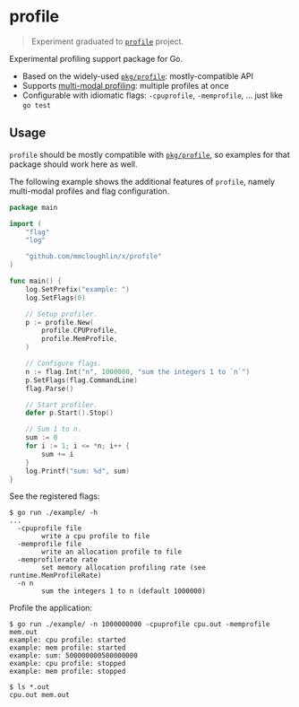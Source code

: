 # profile

> Experiment graduated to [`profile`](https://github.com/mmcloughlin/profile) project.

Experimental profiling support package for Go.

* Based on the widely-used [`pkg/profile`](https://github.com/pkg/profile):
  mostly-compatible API
* Supports [multi-modal profiling](https://github.com/pkg/profile/issues/46):
  multiple profiles at once
* Configurable with idiomatic flags: `-cpuprofile`, `-memprofile`, ... just
  like `go test`

## Usage

`profile` should be mostly compatible with
[`pkg/profile`](https://github.com/pkg/profile), so examples for that package
should work here as well.

The following example shows the additional features of `profile`, namely
multi-modal profiles and flag configuration.

[embedmd]:# (example/main.go)
```go
package main

import (
	"flag"
	"log"

	"github.com/mmcloughlin/x/profile"
)

func main() {
	log.SetPrefix("example: ")
	log.SetFlags(0)

	// Setup profiler.
	p := profile.New(
		profile.CPUProfile,
		profile.MemProfile,
	)

	// Configure flags.
	n := flag.Int("n", 1000000, "sum the integers 1 to `n`")
	p.SetFlags(flag.CommandLine)
	flag.Parse()

	// Start profiler.
	defer p.Start().Stop()

	// Sum 1 to n.
	sum := 0
	for i := 1; i <= *n; i++ {
		sum += i
	}
	log.Printf("sum: %d", sum)
}
```

See the registered flags:

```
$ go run ./example/ -h
...
  -cpuprofile file
    	write a cpu profile to file
  -memprofile file
    	write an allocation profile to file
  -memprofilerate rate
    	set memory allocation profiling rate (see runtime.MemProfileRate)
  -n n
    	sum the integers 1 to n (default 1000000)
```

Profile the application:

```
$ go run ./example/ -n 1000000000 -cpuprofile cpu.out -memprofile mem.out
example: cpu profile: started
example: mem profile: started
example: sum: 500000000500000000
example: cpu profile: stopped
example: mem profile: stopped

$ ls *.out
cpu.out	mem.out
```
